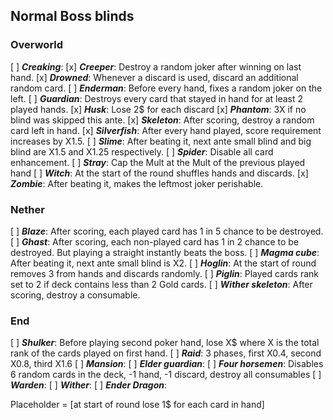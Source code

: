 ## Normal Boss blinds
### Overworld
[ ] ***Creaking***: 
[x] ***Creeper***: Destroy a random joker after winning on last hand.
[x] ***Drowned***: Whenever a discard is used, discard an additional random card.
[ ] ***Enderman***: Before every hand, fixes a random joker on the left.
[ ] ***Guardian***: Destroys every card that stayed in hand for at least 2 played hands.
[x] ***Husk***: Lose 2$ for each discard
[x] ***Phantom***: 3X if no blind was skipped this ante.
[x] ***Skeleton***: After scoring, destroy a random card left in hand. 
[x] ***Silverfish***: After every hand played, score requirement increases by X1.5.
[ ] ***Slime***: After beating it, next ante small blind and big blind are X1.5 and X1.25 respectively.
[ ] ***Spider***: Disable all card enhancement.
[ ] ***Stray***: Cap the Mult at the Mult of the previous played hand
[ ] ***Witch***: At the start of the round shuffles hands and discards.
[x] ***Zombie***: After beating it, makes the leftmost joker perishable.

### Nether
[ ] ***Blaze***: After scoring, each played card has 1 in 5 chance to be destroyed.
[ ] ***Ghast***: After scoring, each non-played card has 1 in 2 chance to be destroyed. But playing a straight instantly beats the boss.
[ ] ***Magma cube***: After beating it, next ante small blind is X2.
[ ] ***Hoglin***: At the start of round removes 3 from hands and discards randomly.
[ ] ***Piglin***: Played cards rank set to 2 if deck contains less than 2 Gold cards.
[ ] ***Wither skeleton***: After scoring, destroy a consumable.

### End
[ ] ***Shulker***: Before playing second poker hand, lose X$ where X is the total rank of the cards played on first hand.
[ ] ***Raid***: 3 phases, first X0.4, second X0.8, third X1.6
[ ] ***Mansion***: 
[ ] ***Elder guardian***:
[ ] ***Four horsemen***: Disables 6 random cards in the deck, -1 hand, -1 discard, destroy all consumables
[ ] ***Warden***: 
[ ] ***Wither***: 
[ ] ***Ender Dragon***: 



Placeholder = \[at start of round lose 1$ for each card in hand]